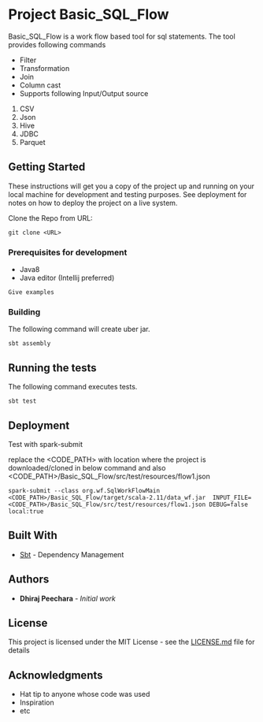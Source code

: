 # Project Basic_SQL_Flow

Basic_SQL_Flow is a work flow based tool for sql statements. The tool provides following commands
* Filter
* Transformation
* Join
* Column cast
* Supports following Input/Output source 
1. CSV
2. Json 
3. Hive 
4. JDBC 
5. Parquet


## Getting Started

These instructions will get you a copy of the project up and running on your local machine for development and testing purposes. See deployment for notes on how to deploy the project on a live system.

Clone the Repo from URL: 

```git clone <URL>```

### Prerequisites for development


* Java8
* Java editor (Intellij preferred)

```
Give examples
```

### Building

The following command will create uber jar.
```
sbt assembly
```

## Running the tests

The following command executes tests. 
```
sbt test
```

## Deployment

Test with spark-submit

replace the <CODE_PATH> with location where the project is downloaded/cloned in below command and also <CODE_PATH>/Basic_SQL_Flow/src/test/resources/flow1.json

```
spark-submit --class org.wf.SqlWorkFlowMain <CODE_PATH>/Basic_SQL_Flow/target/scala-2.11/data_wf.jar  INPUT_FILE=<CODE_PATH>/Basic_SQL_Flow/src/test/resources/flow1.json DEBUG=false local:true
```

## Built With

* [Sbt](https://www.scala-sbt.org) - Dependency Management

## Authors

* **Dhiraj Peechara** - *Initial work* 


## License

This project is licensed under the MIT License - see the [LICENSE.md](LICENSE.md) file for details

## Acknowledgments

* Hat tip to anyone whose code was used
* Inspiration
* etc
